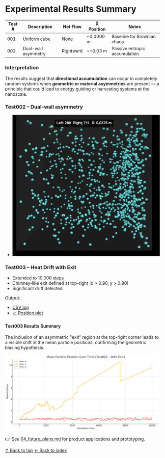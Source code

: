 # Experimental Results Summary

| Test # | Description         | Net Flow  | X̄ Position | Notes                         |
| ------ | ------------------- | --------- | ---------- | ----------------------------- |
| 001    | Uniform cube        | None      | ~0.0000 m  | Baseline for Brownian chaos   |
| 002    | Dual-wall asymmetry | Rightward | ~+0.03 m   | Passive entropic accumulation |

### Interpretation

The results suggest that **directional accumulation** can occur in completely random systems when **geometric or material asymmetries** are present — a principle that could lead to energy guiding or harvesting systems at the nanoscale.

### Test002 – Dual-wall asymmetry

- ![📈 plot](../results/test002_dual_wall_asymmetry_plot.png)

### Test003 – Heat Drift with Exit

- Extended to 10,000 steps
- Chimney-like exit defined at top-right (x > 0.90, y > 0.90)
- Significant drift detected

Output:

- [CSV log](../results/heat_drift_with_exit_positions.csv)
- [📈 Position plot](../results/test003_mean_position_plot.png)

#### Test003 Results Summary

The inclusion of an asymmetric "exit" region at the top-right corner leads to a visible shift in the mean particle positions, confirming the geometric biasing hypothesis.

![Test003 Plot](../results/test003_mean_position_plot.png)

👉 See [04_future_plans.md](./04_future_plans.md) for product applications and prototyping.

[↑ Back to top](#)
[← Back to index](../index.md)
